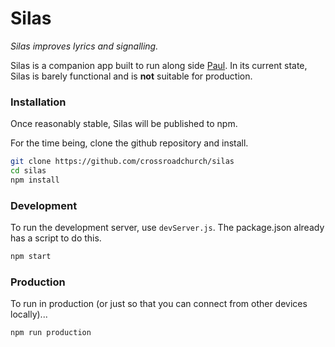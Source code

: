 # Silas
*Silas improves lyrics and signalling.*

Silas is a companion app built to run along side [Paul](https://github.com/crossroadchurch/paul). In its current state, Silas is barely functional and is __not__ suitable for production.

### Installation
Once reasonably stable, Silas will be published to npm.

For the time being, clone the github repository and install.
```bash
git clone https://github.com/crossroadchurch/silas
cd silas
npm install
```

### Development
To run the development server, use `devServer.js`. The package.json already has a script to do this.

```bash
npm start
```

### Production
To run in production (or just so that you can connect from other devices locally)...

```bash
npm run production
```
